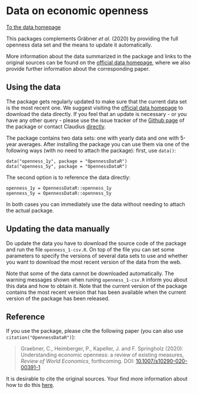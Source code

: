 # Data on economic openness

[To the data homepage](https://graebnerc.github.io/OpennessDataR/)

This packages complements Gräbner *et al.* (2020) by providing the full openness 
data set and the means to update it automatically.

More information about the data summarized in the package and links to the 
original sources can be found on the
[official data homepage](https://graebnerc.github.io/OpennessDataR/),
where we also provide further information about the corresponding paper.

## Using the data

The package gets regularly updated to make sure that the current data set
is the most recent one. 
We suggest visiting the [official data homepage](https://graebnerc.github.io/OpennessDataR/)
to download the data directly.
If you feel that an update is necessary - or you have any other query -
please use the issue tracker of the 
[Github page](https://github.com/graebnerc/OpennessDataR) of the package
or contact Claudius [directly](https://claudius-graebner.com/contact-1.html).

The package contains two data sets: one with yearly data and one with 
5-year averages. After installing the package you can use them via one of
the following ways (with no need to attach the package):
first, use `data()`:

```
data("openness_1y", package = "OpennessDataR")
data("openness_5y", package = "OpennessDataR")
```

The second option is to reference the data directly:

```
openness_1y = OpennessDataR::openness_1y
openness_5y = OpennessDataR::openness_5y
```

In both cases you can immediately use the data without needing to attach the
actual package.


## Updating the data manually

Do update the data you have to download the source code of the package and
run the file `openness_1-csv.R`.
On top of the file you can set some parameters to specify the versions of
several data sets to use and whether you want to download the most recent 
version of the data from the web.

Note that some of the data cannot be downloaded automatically. 
The warning messages shown when runing `openness_1-csv.R` inform you about this
data and how to obtain it.
Note that the current version of the package contains the most recent version
that has been available when the current version of the package has been
released.

## Reference

If you use the package, please cite the following paper 
(you can also use `citation("OpennessDataR")`):

> Graebner, C., Heimberger, P., Kapeller, J. and F. Springholz (2020): Understanding
 economic openness: a review of existing measures, *Review of World Economics*, 
 forthcoming. 
 DOI: [10.1007/s10290-020-00391-1](https://doi.org/10.1007/s10290-020-00391-1)

It is desirable to cite the original sources.
Your find more information about how to do this 
[here](https://graebnerc.github.io/OpennessDataR/).
